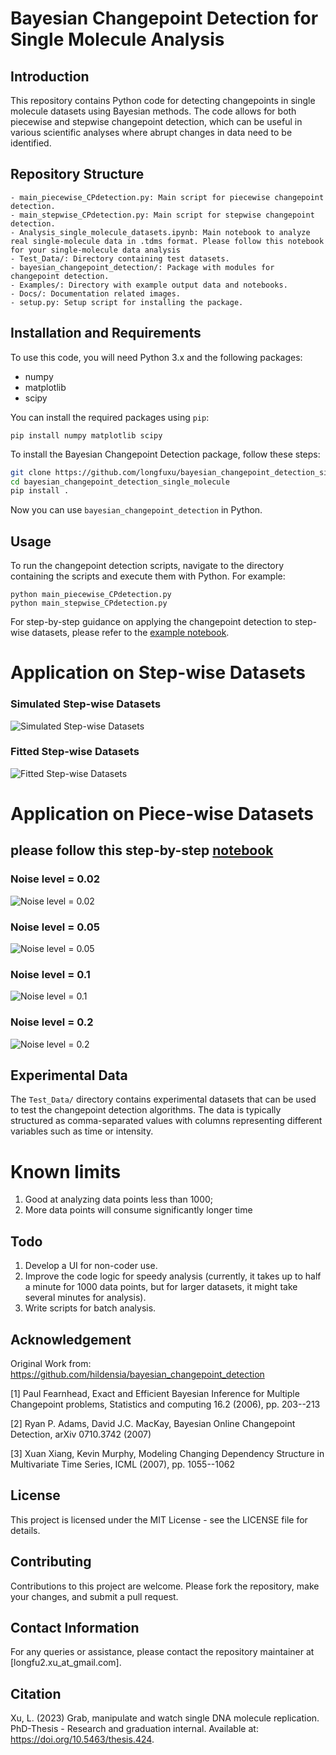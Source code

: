 # Bayesian Changepoint Detection for Single Molecule Analysis

## Introduction
This repository contains Python code for detecting changepoints in single molecule datasets using Bayesian methods. The code allows for both piecewise and stepwise changepoint detection, which can be useful in various scientific analyses where abrupt changes in data need to be identified.

## Repository Structure
```
- main_piecewise_CPdetection.py: Main script for piecewise changepoint detection.
- main_stepwise_CPdetection.py: Main script for stepwise changepoint detection.
- Analysis_single_molecule_datasets.ipynb: Main notebook to analyze real single-molecule data in .tdms format. Please follow this notebook for your single-molecule data analysis
- Test_Data/: Directory containing test datasets.
- bayesian_changepoint_detection/: Package with modules for changepoint detection.
- Examples/: Directory with example output data and notebooks.
- Docs/: Documentation related images.
- setup.py: Setup script for installing the package.

```
## Installation and Requirements
To use this code, you will need Python 3.x and the following packages:
- numpy
- matplotlib
- scipy

You can install the required packages using `pip`:
```
pip install numpy matplotlib scipy
```

To install the Bayesian Changepoint Detection package, follow these steps:

```bash
git clone https://github.com/longfuxu/bayesian_changepoint_detection_single_molecule.git
cd bayesian_changepoint_detection_single_molecule
pip install .
```

Now you can use `bayesian_changepoint_detection` in Python.

## Usage
To run the changepoint detection scripts, navigate to the directory containing the scripts and execute them with Python. For example:
```
python main_piecewise_CPdetection.py
python main_stepwise_CPdetection.py
```

For step-by-step guidance on applying the changepoint detection to step-wise datasets, please refer to the [example notebook](Examples/example_stepwise_CPdetection.ipynb).

# Application on Step-wise Datasets
### Simulated Step-wise Datasets
![Simulated Step-wise Datasets](Docs/images/image_1.png)
### Fitted Step-wise Datasets
![Fitted Step-wise Datasets](Docs/images/image_2.png)

# Application on Piece-wise Datasets
## please follow this step-by-step [notebook](Examples/example_piecewise_CPdetection.ipynb)
### Noise level = 0.02
![Noise level = 0.02](Docs/images/image_3.png)
### Noise level = 0.05
![Noise level = 0.05](Docs/images/image_4.png)
### Noise level = 0.1
![Noise level = 0.1](Docs/images/image_5.png)
### Noise level = 0.2
![Noise level = 0.2](Docs/images/image_6.png)

## Experimental Data
The `Test_Data/` directory contains experimental datasets that can be used to test the changepoint detection algorithms. The data is typically structured as comma-separated values with columns representing different variables such as time or intensity.

# Known limits
1. Good at analyzing data points less than 1000; 
2. More data points will consume significantly longer time

## Todo
1. Develop a UI for non-coder use.
2. Improve the code logic for speedy analysis (currently, it takes up to half a minute for 1000 data points, but for larger datasets, it might take several minutes for analysis).
3. Write scripts for batch analysis.

## Acknowledgement
Original Work from: https://github.com/hildensia/bayesian_changepoint_detection

[1] Paul Fearnhead, Exact and Efficient Bayesian Inference for Multiple Changepoint problems, Statistics and computing 16.2 (2006), pp. 203--213

[2] Ryan P. Adams, David J.C. MacKay, Bayesian Online Changepoint Detection, arXiv 0710.3742 (2007)

[3] Xuan Xiang, Kevin Murphy, Modeling Changing Dependency Structure in Multivariate Time Series, ICML (2007), pp. 1055--1062

## License
This project is licensed under the MIT License - see the LICENSE file for details.

## Contributing
Contributions to this project are welcome. Please fork the repository, make your changes, and submit a pull request.

## Contact Information
For any queries or assistance, please contact the repository maintainer at [longfu2.xu_at_gmail.com].

## Citation
Xu, L. (2023) Grab, manipulate and watch single DNA molecule replication. PhD-Thesis - Research and graduation internal. Available at: https://doi.org/10.5463/thesis.424.
